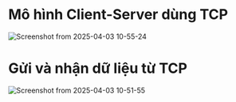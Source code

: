 # Mô hình Client-Server dùng TCP

![Screenshot from 2025-04-03 10-55-24](https://github.com/user-attachments/assets/5c55fe20-41fe-4848-920a-7c77555d28cf)


# Gửi và nhận dữ liệu từ TCP
![Screenshot from 2025-04-03 10-51-55](https://github.com/user-attachments/assets/765a56e2-dc1f-401e-955b-a46f7abb0ff5)
